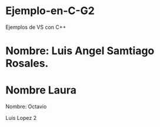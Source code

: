 # Ejemplo-en-C-G2
Ejemplos de VS con C++

Nombre: Luis Angel Samtiago Rosales. 
=======

Nombre
Laura
=======
Nombre: Octavio

Luis Lopez 2


